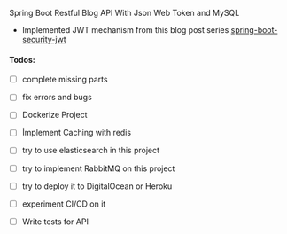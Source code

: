 Spring Boot Restful Blog API With Json Web Token and MySQL

- Implemented JWT mechanism from this blog post series
[spring-boot-security-jwt](https://www.callicoder.com/spring-boot-spring-security-jwt-mysql-react-app-part-2/)

#### Todos:
  - [ ] complete missing parts
  - [ ] fix errors and bugs
  - [ ] Dockerize Project
  - [ ] İmplement Caching with redis
  - [ ] try to use elasticsearch in this project
  - [ ] try to implement RabbitMQ on this project
  - [ ] try to deploy it to DigitalOcean or Heroku
  - [ ] experiment CI/CD on it 
  - [ ] Write tests for API
  
  
